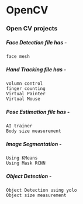 # OpenCV

### Open CV projects

##### Face Detection file has - 
    face mesh

##### Hand Tracking file has -
    volumn control
    finger counting
    Virtual Painter
    Virtual Mouse
    
##### Pose Estimation file has - 
    AI trainer
    Body size measurement
    
##### Image Segmentation - 
    Using KMeans
    Using Mask RCNN
    
##### Object Detection - 
    Object Detection using yolo
    Object size measurement
